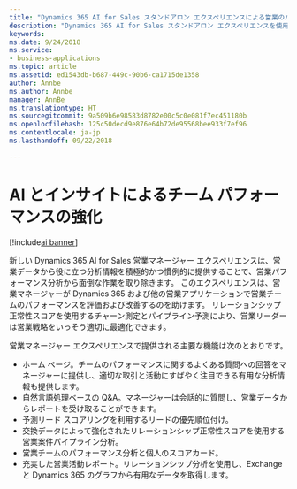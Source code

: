 ```yaml
---
title: "Dynamics 365 AI for Sales スタンドアロン エクスペリエンスによる営業のパフォーマンスとプランニングの強化"
description: "Dynamics 365 AI for Sales スタンドアロン エクスペリエンスを使用した営業パフォーマンスの強化と営業プランニングの向上"
keywords: 
ms.date: 9/24/2018
ms.service:
- business-applications
ms.topic: article
ms.assetid: ed1543db-b687-449c-90b6-ca1715de1358
author: Annbe
ms.author: Annbe
manager: AnnBe
ms.translationtype: HT
ms.sourcegitcommit: 9a509b6e98583d8782e00c5c0e081f7ec451180b
ms.openlocfilehash: 125c50decd9e876e64b72de95568bee933f7ef96
ms.contentlocale: ja-jp
ms.lasthandoff: 09/22/2018

---
```


# <a name="enhance-team-performance-with-ai-and-insights"></a>AI とインサイトによるチーム パフォーマンスの強化 

[!include[ai banner](../includes/ai.md)] 

新しい Dynamics 365 AI for Sales 営業マネージャー エクスペリエンスは、営業データから役に立つ分析情報を積極的かつ慣例的に提供することで、営業パフォーマンス分析から面倒な作業を取り除きます。 このエクスペリエンスは、営業マネージャーが Dynamics 365 および他の営業アプリケーションで営業チームのパフォーマンスを評価および改善するのを助けます。 リレーションシップ正常性スコアを使用するチャーン測定とパイプライン予測により、営業リーダーは営業戦略をいっそう適切に最適化できます。

営業マネージャー エクスペリエンスで提供される主要な機能は次のとおりです。

-   ホーム ページ。チームのパフォーマンスに関するよくある質問への回答をマネージャーに提供し、適切な取引と活動にすばやく注目できる有用な分析情報も提供します。
-   自然言語処理ベースの Q&A。マネージャーは会話的に質問し、営業データからレポートを受け取ることができます。 
-   予測リード スコアリングを利用するリードの優先順位付け。
-   交換データによって強化されたリレーションシップ正常性スコアを使用する営業案件パイプライン分析。
-   営業チームのパフォーマンス分析と個人のスコアカード。
-   充実した営業活動レポート。リレーションシップ分析を使用し、Exchange と Dynamics 365 のグラフから有用なデータを取得します。   

